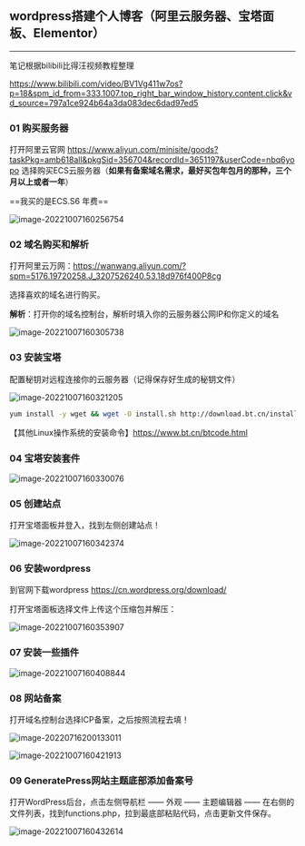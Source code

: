 ## wordpress搭建个人博客（阿里云服务器、宝塔面板、Elementor）

-------

笔记根据bilibili比得汪视频教程整理

https://www.bilibili.com/video/BV1Vg411w7os?p=18&spm_id_from=333.1007.top_right_bar_window_history.content.click&vd_source=797a1ce924b64a3da083dec6dad97ed5

### 01 购买服务器

打开阿里云官网 https://www.aliyun.com/minisite/goods?taskPkg=amb618all&pkgSid=356704&recordId=3651197&userCode=nbq6yopo 选择购买ECS云服务器（**如果有备案域名需求，最好买包年包月的那种，三个月以上或者一年**）

==我买的是ECS.S6 年费==

![image-20221007160256754](https://raw.githubusercontent.com/SAH01/wordpress-img/master/imgs/image-20221007160256754.png)

### 02 域名购买和解析

打开阿里云万网：https://wanwang.aliyun.com/?spm=5176.19720258.J_3207526240.53.18d976f400P8cg

选择喜欢的域名进行购买。

**解析**：打开你的域名控制台，解析时填入你的云服务器公网IP和你定义的域名

![image-20221007160305738](https://raw.githubusercontent.com/SAH01/wordpress-img/master/imgs/image-20221007160305738.png)

### 03 安装宝塔

配置秘钥对远程连接你的云服务器（记得保存好生成的秘钥文件）

![image-20221007160321205](https://raw.githubusercontent.com/SAH01/wordpress-img/master/imgs/image-20221007160321205.png)



```bash
yum install -y wget && wget -O install.sh http://download.bt.cn/install/install_6.0.sh && sh install.sh
```



【其他Linux操作系统的安装命令】https://www.bt.cn/btcode.html

### 04 宝塔安装套件

![image-20221007160330076](https://raw.githubusercontent.com/SAH01/wordpress-img/master/imgs/image-20221007160330076.png)

### 05 创建站点

打开宝塔面板并登入，找到左侧创建站点！

![image-20221007160342374](https://raw.githubusercontent.com/SAH01/wordpress-img/master/imgs/image-20221007160342374.png)

### 06 安装wordpress

到官网下载wordpress https://cn.wordpress.org/download/

打开宝塔面板选择文件上传这个压缩包并解压：

![image-20221007160353907](https://raw.githubusercontent.com/SAH01/wordpress-img/master/imgs/image-20221007160353907.png)

### 07 安装一些插件

![image-20221007160408844](https://raw.githubusercontent.com/SAH01/wordpress-img/master/imgs/image-20221007160408844.png)

### 08 网站备案

打开域名控制台选择ICP备案，之后按照流程去填！

![image-20220716200133011](https://gitee.com/yang-chuanwei/typora-img/raw/master/img/image-20220716200133011.png)

![image-20221007160421913](https://raw.githubusercontent.com/SAH01/wordpress-img/master/imgs/image-20221007160421913.png)

### 09 GeneratePress网站主题底部添加备案号

打开WordPress后台，点击左侧导航栏 —— 外观 —— 主题编辑器 —— 在右侧的文件列表，找到functions.php，拉到最底部粘贴代码，点击更新文件保存。

![image-20221007160432614](https://raw.githubusercontent.com/SAH01/wordpress-img/master/imgs/image-20221007160432614.png)

